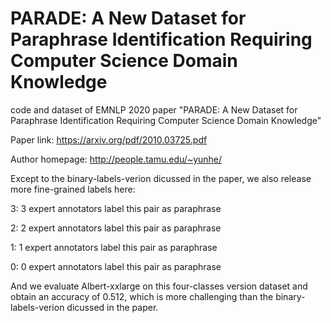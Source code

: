 # PARADE: A New Dataset for Paraphrase Identification Requiring Computer Science Domain Knowledge
code and dataset of EMNLP 2020 paper "PARADE: A New Dataset for Paraphrase Identification Requiring Computer Science Domain Knowledge"

Paper link: https://arxiv.org/pdf/2010.03725.pdf

Author homepage: http://people.tamu.edu/~yunhe/

Except to the binary-labels-verion dicussed in the paper, we also release more fine-grained labels here:

3: 3 expert annotators label this pair as paraphrase

2: 2 expert annotators label this pair as paraphrase

1: 1 expert annotators label this pair as paraphrase

0: 0 expert annotators label this pair as paraphrase

And we evaluate Albert-xxlarge on this four-classes version dataset and obtain an accuracy of 0.512, which is more challenging than the binary-labels-verion dicussed in the paper.



